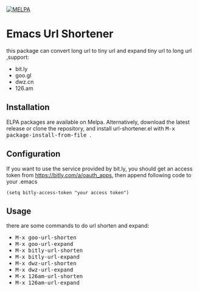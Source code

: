 [![MELPA](http://melpa.org/packages/url-shortener-badge.svg)](http://melpa.org/#/url-shortener)
<!-- [![MELPA Stable](http://stable.melpa.org/packages/url-shortener-badge.svg)](http://stable.melpa.org/#/url-shortener) -->
Emacs Url Shortener
=====================

  this package can convert long url to tiny url and expand tiny url to long url
  ,support:

  * bit.ly
  * goo.gl
  * dwz.cn
  * 126.am

Installation
------------

ELPA packages are available on Melpa. Alternatively, download
the latest release or clone the repository, and install
url-shortener.el with <kbd> M-x package-install-from-file </kbd>.

Configuration
------------

If you want to use the service provided by bit.ly, you should get an
access token from https://bitly.com/a/oauth_apps, then append
following code to your .emacs

```emacs-lisp
(setq bitly-access-token "your access token")
```

Usage
------------

there are some commands to do url shorten and expand:

* <kbd> M-x goo-url-shorten </kbd>
* <kbd> M-x goo-url-expand </kbd>
* <kbd> M-x bitly-url-shorten </kbd>
* <kbd> M-x bitly-url-expand </kbd>
* <kbd> M-x dwz-url-shorten </kbd>
* <kbd> M-x dwz-url-expand </kbd>
* <kbd> M-x 126am-url-shorten </kbd>
* <kbd> M-x 126am-url-expand </kbd>
